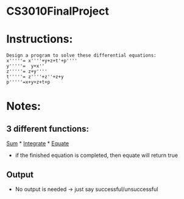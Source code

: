 # CS3010FinalProject



# Instructions: 
```
Design a program to solve these differential equations:
x'''''= x''''+y+z+t'+p''''
y'''''=  y+x''
z'''''= z+y''''
t'''''= z''''+z''+z+y
p'''''=x+y+z+t+p
```

# Notes:
## 3 different functions: 
<ins>Sum</ins>
* 
<ins>Integrate</ins>
* 
<ins>Equate</ins>
* if the finished equation is completed, then equate will return true

## Output
* No output is needed -> just say successful/unsuccessful